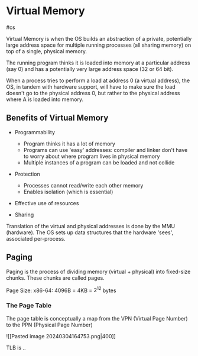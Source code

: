 # Virtual Memory
#cs 

Virtual Memory is when the OS builds an abstraction of a private, potentially large address space for multiple running processes (all sharing memory) on top of a single, physical memory.

The running program thinks it is loaded into memory at a particular address (say 0) and has a potentially very large address space (32 or 64 bit).

When a process tries to perform a load at address 0 (a virtual address), the OS, in tandem with hardware support, will have to make sure the load doesn't go to the physical address 0, but rather to the physical address where A is loaded into memory.


## Benefits of Virtual Memory

- Programmability 
	- Program thinks it has a lot of memory
	- Programs can use 'easy' addresses: compiler and linker don't have to worry about where program lives in physical memory
	- Multiple instances of a program can be loaded and not collide

- Protection
	- Processes cannot read/write each other memory
	- Enables isolation (which is essential)

- Effective use of resources
- Sharing


Translation of the virtual and physical addresses is done by the MMU (hardware). The OS sets up data structures that the hardware 'sees', associated per-process.

## Paging

Paging is the process of dividing memory (virtual + physical) into fixed-size chunks. These chunks are called pages.

Page Size: x86-64: 4096B = 4KB = $2^{12}$ bytes


### The Page Table

The page table is conceptually a map from the VPN (Virtual Page Number) to the PPN (Physical Page Number)

![[Pasted image 20240304164753.png|400]]





TLB is ..